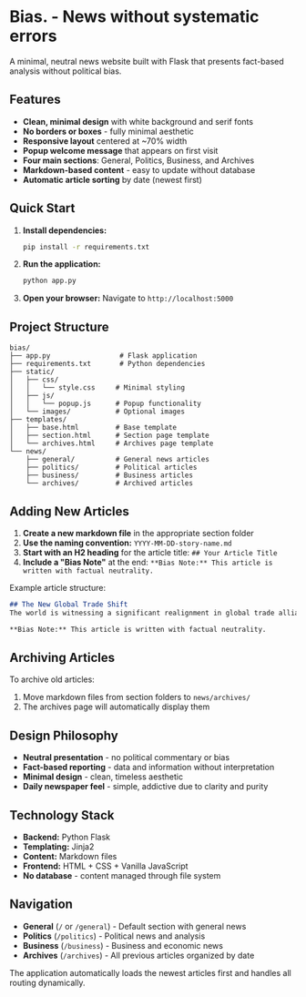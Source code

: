 # Bias. - News without systematic errors

A minimal, neutral news website built with Flask that presents fact-based analysis without political bias.

## Features

- **Clean, minimal design** with white background and serif fonts
- **No borders or boxes** - fully minimal aesthetic
- **Responsive layout** centered at ~70% width
- **Popup welcome message** that appears on first visit
- **Four main sections**: General, Politics, Business, and Archives
- **Markdown-based content** - easy to update without database
- **Automatic article sorting** by date (newest first)

## Quick Start

1. **Install dependencies:**
   ```bash
   pip install -r requirements.txt
   ```

2. **Run the application:**
   ```bash
   python app.py
   ```

3. **Open your browser:**
   Navigate to `http://localhost:5000`

## Project Structure

```
bias/
├── app.py                 # Flask application
├── requirements.txt       # Python dependencies
├── static/
│   ├── css/
│   │   └── style.css     # Minimal styling
│   ├── js/
│   │   └── popup.js      # Popup functionality
│   └── images/           # Optional images
├── templates/
│   ├── base.html         # Base template
│   ├── section.html      # Section page template
│   └── archives.html     # Archives page template
└── news/
    ├── general/          # General news articles
    ├── politics/         # Political articles
    ├── business/         # Business articles
    └── archives/         # Archived articles
```

## Adding New Articles

1. **Create a new markdown file** in the appropriate section folder
2. **Use the naming convention:** `YYYY-MM-DD-story-name.md`
3. **Start with an H2 heading** for the article title: `## Your Article Title`
4. **Include a "Bias Note"** at the end: `**Bias Note:** This article is written with factual neutrality.`

Example article structure:
```markdown
## The New Global Trade Shift
The world is witnessing a significant realignment in global trade alliances...

**Bias Note:** This article is written with factual neutrality.
```

## Archiving Articles

To archive old articles:
1. Move markdown files from section folders to `news/archives/`
2. The archives page will automatically display them

## Design Philosophy

- **Neutral presentation** - no political commentary or bias
- **Fact-based reporting** - data and information without interpretation
- **Minimal design** - clean, timeless aesthetic
- **Daily newspaper feel** - simple, addictive due to clarity and purity

## Technology Stack

- **Backend:** Python Flask
- **Templating:** Jinja2
- **Content:** Markdown files
- **Frontend:** HTML + CSS + Vanilla JavaScript
- **No database** - content managed through file system

## Navigation

- **General** (`/` or `/general`) - Default section with general news
- **Politics** (`/politics`) - Political news and analysis
- **Business** (`/business`) - Business and economic news
- **Archives** (`/archives`) - All previous articles organized by date

The application automatically loads the newest articles first and handles all routing dynamically.
